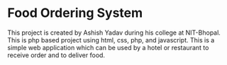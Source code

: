 # Food Ordering System

This project is created by Ashish Yadav during his college at NIT-Bhopal. This is php based project using html, css, php, and javascript.
This is a simple web application which can be used by a hotel or restaurant to receive order and  to deliver food.